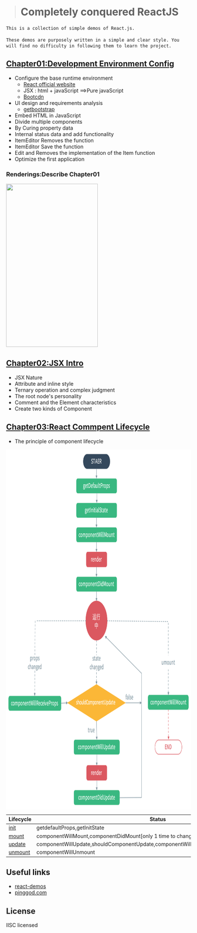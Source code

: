 > # Completely conquered ReactJS

    This is a collection of simple demos of React.js.

    These demos are purposely written in a simple and clear style. You will find no difficulty in following them to learn the project.

## [Chapter01:Development Environment Config](https://github.com/MicroKibaco/ReactStudy/tree/master/Chapter01)
- Configure the base runtime environment
    - [React official website](https://facebook.github.io/react/docs/hello-world.html)
    - JSX : html + javaScript ==>Pure javaScript
    - [Bootcdn](http://www.bootcdn.cn/react/)
- UI design and requirements analysis
    - [getbootstrap](http://getbootstrap.com/)
- Embed HTML in JavaScript
- Divide multiple components
- By Curing property data
- Internal status data and add functionality
- ItemEditor Removes the function
- ItemEditor Save the function
- Edit and Removes the implementation of the Item function
- Optimize the first application

### Renderings:Describe Chapter01
<img src="./docus/images/chapter-one.gif" width="250px" height="445px" />

## [Chapter02:JSX Intro](https://github.com/MicroKibaco/ReactStudy/tree/master/Chapter02)

- JSX Nature
- Attribute and inline style
- Ternary operation and complex judgment
- The root node's personality
- Comment and the Element characteristics
- Create two kinds of Component

## [Chapter03:React Commpent Lifecycle](https://github.com/MicroKibaco/ReactStudy/tree/master/Chapter03)
- The principle of component lifecycle

<img src="./docus/images/react-lifecycle.png" width = "934" height = "982" alt="ComponentLifecycle" align=center ></img>

   Lifecycle  | Status
-------- | ---
[init](https://github.com/MicroKibaco/ReactStudy/tree/master/Chapter03/js/app-init.js) | getdefaultProps,getInitState
[mount](https://github.com/MicroKibaco/ReactStudy/tree/master/Chapter03/js/app-mount.js)   | componentWillMount,componentDidMount[only 1 time to change]
[update](https://github.com/MicroKibaco/ReactStudy/tree/master/Chapter03/js/app-update.js)    | componentWillUpdate,shouldComponentUpdate,componentWillReceiveProps,componentDidUpdate
[unmount](https://github.com/MicroKibaco/ReactStudy/tree/master/Chapter03/js/app-unmount.js)      | componentWillUnmount

## Useful links
- [react-demos](https://github.com/ruanyf/react-demos)
- [pinggod.com](http://pinggod.com/2015/React-%E7%BB%84%E4%BB%B6%E7%9A%84%E7%94%9F%E5%91%BD%E5%91%A8%E6%9C%9F/)

## License

IISC licensed